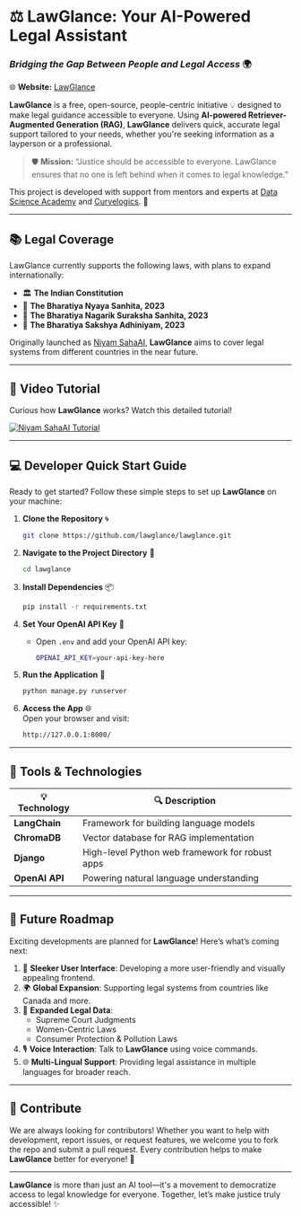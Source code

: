 # ⚖️ **LawGlance: Your AI-Powered Legal Assistant**

### *Bridging the Gap Between People and Legal Access* 🌍

🌐 **Website:** [LawGlance](https://lawglance.com/)

**LawGlance** is a free, open-source, people-centric initiative 💡 designed to make legal guidance accessible to everyone. Using **AI-powered Retriever-Augmented Generation (RAG)**, **LawGlance** delivers quick, accurate legal support tailored to your needs, whether you're seeking information as a layperson or a professional.

> 🛡️ **Mission:** “Justice should be accessible to everyone. LawGlance ensures that no one is left behind when it comes to legal knowledge.”

This project is developed with support from mentors and experts at [Data Science Academy](https://datascience.one/) and [Curvelogics](https://www.curvelogics.com/). 💼

---

## 📚 **Legal Coverage**

LawGlance currently supports the following laws, with plans to expand internationally:

- 🏛️ **The Indian Constitution**
- 📜 **The Bharatiya Nyaya Sanhita, 2023**
- 🚨 **The Bharatiya Nagarik Suraksha Sanhita, 2023**
- 🧾 **The Bharatiya Sakshya Adhiniyam, 2023**

Originally launched as [Niyam SahaAI](https://github.com/niyam-sahaai/niyam-sahaai), **LawGlance** aims to cover legal systems from different countries in the near future.

---

## 🎥 **Video Tutorial**

Curious how **LawGlance** works? Watch this detailed tutorial!

[![Niyam SahaAI Tutorial](https://img.youtube.com/vi/sWpLEApQtvE/0.jpg)](https://www.youtube.com/watch?v=sWpLEApQtvE "Niyam SahaAI Tutorial")

---

## 💻 **Developer Quick Start Guide**

Ready to get started? Follow these simple steps to set up **LawGlance** on your machine:

1. **Clone the Repository** 🌀
    ```bash
    git clone https://github.com/lawglance/lawglance.git
    ```

2. **Navigate to the Project Directory** 📂
    ```bash
    cd lawglance
    ```

3. **Install Dependencies** 📦
    ```bash
    pip install -r requirements.txt
    ```

4. **Set Your OpenAI API Key** 🔑
    - Open `.env` and add your OpenAI API key:
      ```bash
      OPENAI_API_KEY=your-api-key-here
      ```

5. **Run the Application** 🚀
    ```bash
    python manage.py runserver
    ```

6. **Access the App** 🌐  
    Open your browser and visit:  
    ```bash
    http://127.0.0.1:8000/
    ```

---

## 🔧 **Tools & Technologies**

| 💡 **Technology**  | 🔍 **Description**                            |
|--------------------|-----------------------------------------------|
| **LangChain**       | Framework for building language models       |
| **ChromaDB**        | Vector database for RAG implementation       |
| **Django**          | High-level Python web framework for robust apps|
| **OpenAI API**      | Powering natural language understanding      |

---

## 🌟 **Future Roadmap**

Exciting developments are planned for **LawGlance**! Here’s what’s coming next:

1. 🎨 **Sleeker User Interface**: Developing a more user-friendly and visually appealing frontend.
2. 🌍 **Global Expansion**: Supporting legal systems from countries like Canada and more.
3. 📑 **Expanded Legal Data**:
   - Supreme Court Judgments
   - Women-Centric Laws
   - Consumer Protection & Pollution Laws
4. 🎙️ **Voice Interaction**: Talk to **LawGlance** using voice commands.
5. 🌐 **Multi-Lingual Support**: Providing legal assistance in multiple languages for broader reach.

---

## 🤝 **Contribute**

We are always looking for contributors! Whether you want to help with development, report issues, or request features, we welcome you to fork the repo and submit a pull request. Every contribution helps to make **LawGlance** better for everyone! 🚀

---

**LawGlance** is more than just an AI tool—it's a movement to democratize access to legal knowledge for everyone. Together, let’s make justice truly accessible! ✨
